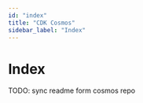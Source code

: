 ```yaml
---
id: "index"
title: "CDK Cosmos"
sidebar_label: "Index"
---
```


# Index

TODO: sync readme form cosmos repo